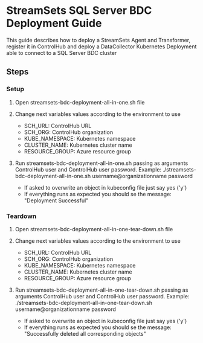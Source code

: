 # StreamSets SQL Server BDC Deployment Guide

This guide describes how to deploy a StreamSets Agent and Transformer, register it in ControlHub and deploy a 
DataCollector Kubernetes Deployment able to connect to a SQL Server BDC cluster

## Steps

### Setup

1. Open streamsets-bdc-deployment-all-in-one.sh file

2. Change next variables values according to the environment to use
   * SCH_URL: ControlHub URL
   * SCH_ORG: ControlHub organization
   * KUBE_NAMESPACE: Kubernetes namespace
   * CLUSTER_NAME: Kubernetes cluster name
   * RESOURCE_GROUP: Azure resource group

3. Run streamsets-bdc-deployment-all-in-one.sh passing as arguments ControlHub user and ControlHub user password. 
Example: ./streamsets-bdc-deployment-all-in-one.sh username@organizationname password
    * If asked to overwrite an object in kubeconfig file just say yes ('y')
    * If everything runs as expected you should se the message: "Deployment Successful"

### Teardown

1. Open streamsets-bdc-deployment-all-in-one-tear-down.sh file

2. Change next variables values according to the environment to use
   * SCH_URL: ControlHub URL
   * SCH_ORG: ControlHub organization
   * KUBE_NAMESPACE: Kubernetes namespace
   * CLUSTER_NAME: Kubernetes cluster name
   * RESOURCE_GROUP: Azure resource group

3. Run streamsets-bdc-deployment-all-in-one-tear-down.sh passing as arguments ControlHub user and ControlHub user password. 
Example: ./streamsets-bdc-deployment-all-in-one-tear-down.sh username@organizationname password
    * If asked to overwrite an object in kubeconfig file just say yes ('y')
    * If everything runs as expected you should se the message: "Successfully deleted all corresponding objects"
